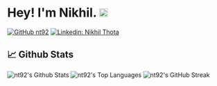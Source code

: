 # Hey! I'm Nikhil. <img src="https://media.giphy.com/media/hvRJCLFzcasrR4ia7z/giphy.gif" width="20px">

[![GitHub nt92](https://img.shields.io/github/followers/nt92?label=follow&style=social)](https://github.com/nt92)
[![Linkedin: Nikhil Thota](https://img.shields.io/badge/-nt92-blue?style=flat-square&logo=Linkedin&logoColor=white&link=https://www.linkedin.com/in/nikhil-thota-ab2731104/)](https://www.linkedin.com/in/nikhil-thota-ab2731104/)

## 📈 Github Stats

<img alt="nt92's Github Stats" src="https://github-readme-stats.vercel.app/api?username=nt92&show_icons=true&count_private=true&locale=en&layout=compact&theme=prussian" />

<img alt="nt92's Top Languages" src="https://github-readme-stats.vercel.app/api/top-langs/?username=nt92&langs_count=10&layout=compact&theme=prussian" />

<img alt="nt92's GitHub Streak" src="https://github-readme-streak-stats.herokuapp.com/?user=nt92&theme=prussian" />

<!--
**nt92/nt92** is a ✨ _special_ ✨ repository because its `README.md` (this file) appears on your GitHub profile.

Here are some ideas to get you started:

- 🔭 I’m currently working on ...
- 🌱 I’m currently learning ...
- 👯 I’m looking to collaborate on ...
- 🤔 I’m looking for help with ...
- 💬 Ask me about ...
- 📫 How to reach me: ...
- 😄 Pronouns: ...
- ⚡ Fun fact: ...
-->
